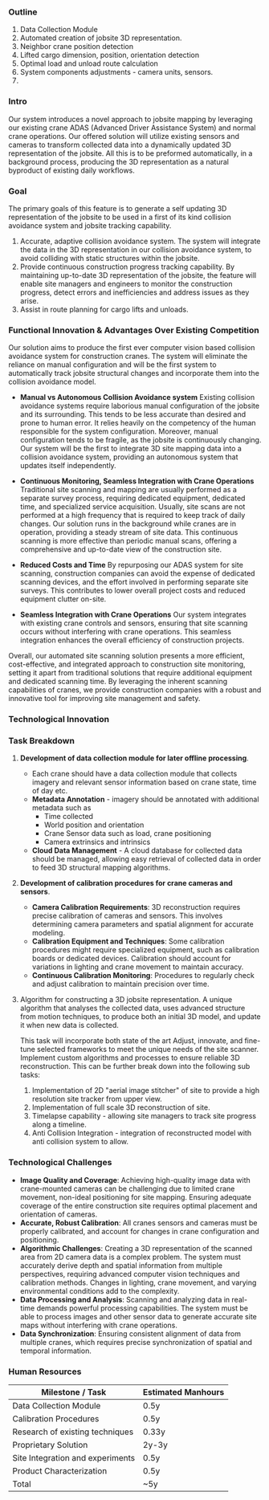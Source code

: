 ### Outline
1. Data Collection Module
2. Automated creation of jobsite 3D representation.
3. Neighbor crane position detection
4. Lifted cargo dimension, position, orientation detection
5. Optimal load and unload route calculation
6. System components adjustments - camera units, sensors.
7. 

### Intro
Our system introduces a novel approach to jobsite mapping by leveraging our existing crane ADAS (Advanced Driver Assistance System) and normal crane operations. 
Our offered solution will utilize existing sensors and cameras to transform collected data into a dynamically updated 3D representation of the jobsite. All this is to be preformed automatically, in a background process, producing the 3D representation as a natural byproduct of existing daily workflows.
### Goal
The primary goals of this feature is to generate a self updating 3D representation of the jobsite to be used in a first of its kind collision avoidance system and jobsite tracking capability.
1. Accurate, adaptive collision avoidance system. 
   The system will integrate the data in the 3D representation in our collision avoidance system, to avoid colliding with static structures within the jobsite.  
2. Provide continuous construction progress tracking capability.
    By maintaining up-to-date 3D representation of the jobsite, the feature will enable site managers and engineers to monitor the construction progress, detect errors and inefficiencies and address issues as they arise.
3. Assist in route planning for cargo lifts and unloads.
### Functional Innovation & Advantages Over Existing Competition

Our solution aims to produce the first ever computer vision based collision avoidance system for construction cranes. The system will eliminate the reliance on manual configuration and will be the first system to automatically track jobsite structural changes and incorporate them into the collision avoidance model. 

- **Manual vs Autonomous Collision Avoidance system**
  Existing collision avoidance systems require laborious manual configuration of the jobsite and its surrounding. This tends to be less accurate than desired and prone to human error. It relies heavily on the competency of the human responsible for the system configuration. Moreover, manual configuration tends to be fragile, as the jobsite is continuously changing. 
  Our system will be the first to integrate 3D site mapping data into a collision avoidance system, providing an autonomous system that updates itself independently.

- **Continuous Monitoring, Seamless Integration with Crane Operations**
  Traditional site scanning and mapping are usually performed as a separate survey process, requiring dedicated equipment, dedicated time, and specialized service acquisition. 
  Usually, site scans are not performed at a high frequency that is required to keep track of daily changes.
  Our solution runs in the background while cranes are in operation, providing a steady stream of site data. This continuous scanning is more effective than periodic manual scans, offering a comprehensive and up-to-date view of the construction site.
  
- **Reduced Costs and Time**
   By repurposing our ADAS system for site scanning, construction companies can avoid the expense of dedicated scanning devices, and the effort involved in performing separate site surveys. This contributes to lower overall project costs and reduced equipment clutter on-site.
   
- **Seamless Integration with Crane Operations**
   Our system integrates with existing crane controls and sensors, ensuring that site scanning occurs without interfering with crane operations. This seamless integration enhances the overall efficiency of construction projects.
    

Overall, our automated site scanning solution presents a more efficient, cost-effective, and integrated approach to construction site monitoring, setting it apart from traditional solutions that require additional equipment and dedicated scanning time. By leveraging the inherent scanning capabilities of cranes, we provide construction companies with a robust and innovative tool for improving site management and safety.

### Technological Innovation


### Task Breakdown
1. **Development of data collection module for later offline processing**.
   - Each crane should have a data collection module that collects imagery and relevant sensor information based on crane state, time of day etc.
   - **Metadata Annotation** - imagery should be annotated with additional metadata such as
	   - Time collected
	   - World position and orientation
	   - Crane Sensor data such as load, crane positioning
	   - Camera extrinsics and intrinsics
   - **Cloud Data Management** - A cloud database for collected data should be managed, allowing easy retrieval of collected data in order to feed 3D structural mapping algorithms.
2. **Development of calibration procedures for crane cameras and sensors**.
	 - **Camera Calibration Requirements**: 3D reconstruction requires precise calibration of cameras and sensors. This involves determining camera parameters and spatial alignment for accurate modeling.
	- **Calibration Equipment and Techniques**: Some calibration procedures might require specialized equipment, such as calibration boards or dedicated devices. Calibration should account for variations in lighting and crane movement to maintain accuracy.
	- **Continuous Calibration Monitoring**: Procedures to regularly check and adjust calibration to maintain precision over time.
4. Algorithm for constructing a 3D jobsite representation.
   A unique algorithm that analyses the collected data, uses advanced structure from motion techniques, to produce both an initial 3D model, and update it when new data is collected.
   
   
   This task will incorporate both state of the art 
    Adjust, innovate, and fine-tune selected frameworks to meet the unique needs of the site scanner. Implement custom algorithms and processes to ensure reliable 3D reconstruction.
   This can be further break down into the following sub tasks:
	1. Implementation of 2D "aerial image stitcher" of site to provide a high resolution site tracker from upper view.
	2. Implementation of full scale 3D reconstruction of site.
	3. Timelapse capability - allowing site managers to track site progress along a timeline.
	4. Anti Collision Integration - integration of reconstructed model with anti collision system to allow.
### Technological Challenges
- **Image Quality and Coverage**: Achieving high-quality image data with crane-mounted cameras can be challenging due to limited crane movement, non-ideal positioning for site mapping. Ensuring adequate coverage of the entire construction site requires optimal placement and orientation of cameras.
- **Accurate, Robust Calibration**: All cranes sensors and cameras must be properly calibrated, and account for changes in crane configuration and positioning.
- **Algorithmic Challenges**: Creating a 3D representation of the scanned area from 2D camera data is a complex problem. The system must accurately derive depth and spatial information from multiple perspectives, requiring advanced computer vision techniques and calibration methods. Changes in lighting, crane movement, and varying environmental conditions add to the complexity.
- **Data Processing and Analysis**: Scanning and analyzing data in real-time demands powerful processing capabilities. The system must be able to process images and other sensor data to generate accurate site maps without interfering with crane operations.
- **Data Synchronization**: Ensuring consistent alignment of data from multiple cranes, which requires precise synchronization of spatial and temporal information.



### Human Resources

| Milestone / Task                 | Estimated Manhours |
| -------------------------------- | ------------------ |
| Data Collection Module           | 0.5y               |
| Calibration Procedures           | 0.5y               |
| Research of existing techniques  | 0.33y              |
| Proprietary Solution             | 2y-3y              |
| Site Integration and experiments | 0.5y               |
| Product Characterization         | 0.5y               |
| Total                            | ~5y                |
